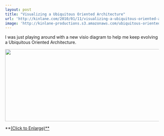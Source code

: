 ```yaml
---
layout: post
title: "Visualizing a Ubiquitous Oriented Architecture"
url: 'http://kinlane.com/2010/01/11/visualizing-a-ubiquitous-oriented-architecture/'
image: 'http://kinlane-productions.s3.amazonaws.com/ubiquitous-oriented-architecture/Ubiquitous Oriented Architecture.jpg'
---
```


I was just playing around with a new visio diagram to help me keep evolving a Ubiquitous Oriented Architecture.

[<img class="aligncenter" title="Ubiquitous Oriented Architecture" src="http://kinlane-productions.s3.amazonaws.com/ubiquitous-oriented-architecture/Ubiquitous%20Oriented%20Architecture.jpg" alt="" width="542" height="236" />][1]

**[(Click to Enlarge)**][1]

   [1]: http://kinlane-productions.s3.amazonaws.com/ubiquitous-oriented-architecture/Ubiquitous%20Oriented%20Architecture.jpg

